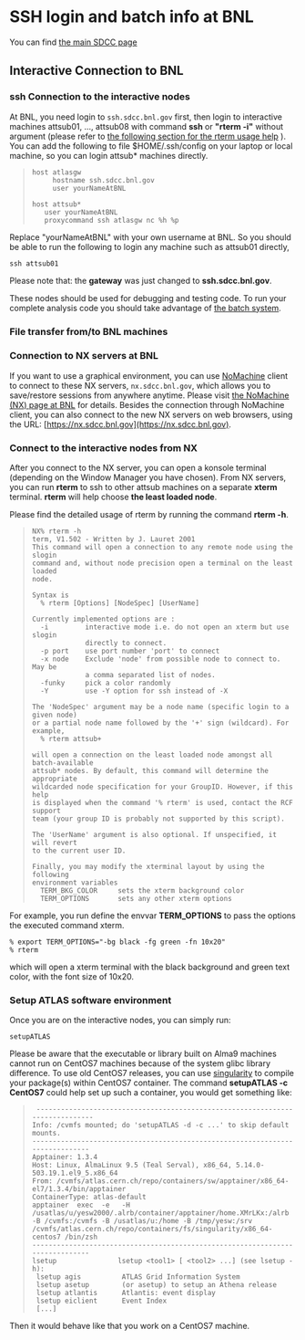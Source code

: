 # SSH login and batch info at BNL

You can find [the main SDCC page](https://www.sdcc.bnl.gov)

## Interactive Connection to BNL

### ssh Connection to the interactive nodes

At BNL, you need login to `ssh.sdcc.bnl.gov` first, then login to interactive
machines attsub01, ..., attsub08 with command **ssh** or **"rterm -i"** without
argument (please refer to
[the following section for the rterm usage help](#Connect_to_the_interactive_n_AN1)
). You can add the following to file $HOME/.ssh/config on your laptop or local
machine, so you can login attsub\* machines directly.

>     host atlasgw
>          hostname ssh.sdcc.bnl.gov
>          user yourNameAtBNL
>
>     host attsub*
>        user yourNameAtBNL
>        proxycommand ssh atlasgw nc %h %p

Replace "yourNameAtBNL" with your own username at BNL. So you should be able to
run the following to login any machine such as attsub01 directly,

    ssh attsub01

Please note that: the **gateway** was just changed to **ssh.sdcc.bnl.gov**.

These nodes should be used for debugging and testing code. To run your complete
analysis code you should take advantage of
[the batch system](#Use_the_batch_system).

### File transfer from/to BNL machines

### Connection to NX servers at BNL

If you want to use a graphical environment, you can use
[NoMachine](https://www.nomachine.com/getting-started-with-nomachine) client to
connect to these NX servers, `nx.sdcc.bnl.gov`, which allows you to save/restore
sessions from anywhere anytime. Please visit
[the NoMachine (NX) page at BNL](https://www.sdcc.bnl.gov/information/services/how-use-nx-sdcc)
for details. Besides the connection through NoMachine client, you can also
connect to the new NX servers on web browsers, using the URL:
[https://nx.sdcc.bnl.gov](https://nx.sdcc.bnl.gov).

### Connect to the interactive nodes from NX

After you connect to the NX server, you can open a konsole terminal (depending
on the Window Manager you have chosen). From NX servers, you can run **rterm**
to ssh to other attsub machines on a separate **xterm** terminal. **rterm** will
help choose **the least loaded node**.

Please find the detailed usage of rterm by running the command **rterm -h**.

>     NX% rterm -h
>     term, V1.502 - Written by J. Lauret 2001
>     This command will open a connection to any remote node using the slogin
>     command and, without node precision open a terminal on the least loaded
>     node.
>
>     Syntax is
>       % rterm [Options] [NodeSpec] [UserName]
>
>     Currently implemented options are :
>       -i         interactive mode i.e. do not open an xterm but use slogin
>                  directly to connect.
>       -p port    use port number 'port' to connect
>       -x node    Exclude 'node' from possible node to connect to. May be
>                  a comma separated list of nodes.
>       -funky     pick a color randomly
>       -Y         use -Y option for ssh instead of -X
>
>     The 'NodeSpec' argument may be a node name (specific login to a given node)
>     or a partial node name followed by the '+' sign (wildcard). For example,
>       % rterm attsub+
>
>     will open a connection on the least loaded node amongst all batch-available
>     attsub* nodes. By default, this command will determine the appropriate
>     wildcarded node specification for your GroupID. However, if this help
>     is displayed when the command '% rterm' is used, contact the RCF support
>     team (your group ID is probably not supported by this script).
>
>     The 'UserName' argument is also optional. If unspecified, it will revert
>     to the current user ID.
>
>     Finally, you may modify the xterminal layout by using the following
>     environment variables
>       TERM_BKG_COLOR     sets the xterm background color
>       TERM_OPTIONS       sets any other xterm options

For example, you run define the envvar **TERM_OPTIONS** to pass the options the
executed command xterm.

    % export TERM_OPTIONS="-bg black -fg green -fn 10x20"
    % rterm

which will open a xterm terminal with the black background and green text color,
with the font size of 10x20.

### Setup ATLAS software environment

Once you are on the interactive nodes, you can simply run:

    setupATLAS

Please be aware that the executable or library built on Alma9 machines cannot
run on CentOS7 machines because of the system glibc library difference. To use
old CentOS7 releases, you can use [singularity](https://sylabs.io/singularity/)
to compile your package(s) within CentOS7 container. The command **setupATLAS -c
CentOS7** could help set up such a container, you would get something like:

>      ------------------------------------------------------------------------------
>     Info: /cvmfs mounted; do 'setupATLAS -d -c ...' to skip default mounts.
>     ------------------------------------------------------------------------------
>     Apptainer: 1.3.4
>     Host: Linux, AlmaLinux 9.5 (Teal Serval), x86_64, 5.14.0-503.19.1.el9_5.x86_64
>     From: /cvmfs/atlas.cern.ch/repo/containers/sw/apptainer/x86_64-el7/1.3.4/bin/apptainer
>     ContainerType: atlas-default
>     apptainer  exec  -e   -H /usatlas/u/yesw2000/.alrb/container/apptainer/home.XMrLKx:/alrb -B /cvmfs:/cvmfs -B /usatlas/u:/home -B /tmp/yesw:/srv /cvmfs/atlas.cern.ch/repo/containers/fs/singularity/x86_64-centos7 /bin/zsh
>     ------------------------------------------------------------------------------
>     lsetup               lsetup <tool1> [ <tool2> ...] (see lsetup -h):
>      lsetup agis          ATLAS Grid Information System
>      lsetup asetup        (or asetup) to setup an Athena release
>      lsetup atlantis      Atlantis: event display
>      lsetup eiclient      Event Index
>      [...]

Then it would behave like that you work on a CentOS7 machine.
